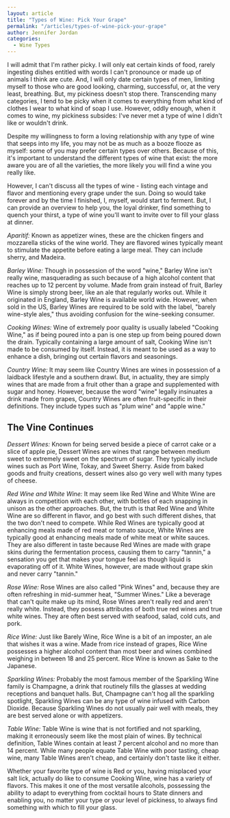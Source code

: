 ```yaml
---
layout: article
title: "Types of Wine: Pick Your Grape"
permalink: "/articles/types-of-wine-pick-your-grape"
author: Jennifer Jordan
categories:
  - Wine Types
---
```


I will admit that I'm rather picky. I will only eat certain kinds of food, rarely ingesting dishes entitled with words I can't pronounce or made up of animals I think are cute. And, I will only date certain types of men, limiting myself to those who are good looking, charming, successful, or, at the very least, breathing. But, my pickiness doesn't stop there. Transcending many categories, I tend to be picky when it comes to everything from what kind of clothes I wear to what kind of soap I use. However, oddly enough, when it comes to wine, my pickiness subsides: I've never met a type of wine I didn't like or wouldn't drink.

Despite my willingness to form a loving relationship with any type of wine that seeps into my life, you may not be as much as a booze flooze as myself: some of you may prefer certain types over others. Because of this, it's important to understand the different types of wine that exist: the more aware you are of all the varieties, the more likely you will find a wine you really like.

However, I can't discuss all the types of wine - listing each vintage and flavor and mentioning every grape under the sun. Doing so would take forever and by the time I finished, I, myself, would start to ferment. But, I can provide an overview to help you, the loyal drinker, find something to quench your thirst, a type of wine you'll want to invite over to fill your glass at dinner.

_Aparitif:_ Known as appetizer wines, these are the chicken fingers and mozzarella sticks of the wine world. They are flavored wines typically meant to stimulate the appetite before eating a large meal. They can include sherry, and Madeira.

_Barley Wine:_ Though in possession of the word "wine," Barley Wine isn't really wine, masquerading as such because of a high alcohol content that reaches up to 12 percent by volume. Made from grain instead of fruit, Barley Wine is simply strong beer, like an ale that regularly works out. While it originated in England, Barley Wine is available world wide. However, when sold in the US, Barley Wines are required to be sold with the label, "barely wine-style ales," thus avoiding confusion for the wine-seeking consumer.

_Cooking Wines:_ Wine of extremely poor quality is usually labeled "Cooking Wine," as if being poured into a pan is one step up from being poured down the drain. Typically containing a large amount of salt, Cooking Wine isn't made to be consumed by itself. Instead, it is meant to be used as a way to enhance a dish, bringing out certain flavors and seasonings.

_Country Wine:_ It may seem like Country Wines are wines in possession of a laidback lifestyle and a southern drawl. But, in actuality, they are simply wines that are made from a fruit other than a grape and supplemented with sugar and honey. However, because the word "wine" legally insinuates a drink made from grapes, Country Wines are often fruit-specific in their definitions. They include types such as "plum wine" and "apple wine."

## The Vine Continues

_Dessert Wines:_ Known for being served beside a piece of carrot cake or a slice of apple pie, Dessert Wines are wines that range between medium sweet to extremely sweet on the spectrum of sugar. They typically include wines such as Port Wine, Tokay, and Sweet Sherry. Aside from baked goods and fruity creations, dessert wines also go very well with many types of cheese.

_Red Wine and White Wine:_ It may seem like Red Wine and White Wine are always in competition with each other, with bottles of each snapping in unison as the other approaches. But, the truth is that Red Wine and White Wine are so different in flavor, and go best with such different dishes, that the two don't need to compete. While Red Wines are typically good at enhancing meals made of red meat or tomato sauce, White Wines are typically good at enhancing meals made of white meat or white sauces. They are also different in taste because Red Wines are made with grape skins during the fermentation process, causing them to carry "tannin," a sensation you get that makes your tongue feel as though liquid is evaporating off of it. White Wines, however, are made without grape skin and never carry "tannin."

_Rose Wine:_ Rose Wines are also called "Pink Wines" and, because they are often refreshing in mid-summer heat, "Summer Wines." Like a beverage that can't quite make up its mind, Rose Wines aren't really red and aren't really white. Instead, they possess attributes of both true red wines and true white wines. They are often best served with seafood, salad, cold cuts, and pork.

_Rice Wine:_ Just like Barely Wine, Rice Wine is a bit of an imposter, an ale that wishes it was a wine. Made from rice instead of grapes, Rice Wine possesses a higher alcohol content than most beer and wines combined weighing in between 18 and 25 percent. Rice Wine is known as Sake to the Japanese.

_Sparkling Wines:_ Probably the most famous member of the Sparkling Wine family is Champagne, a drink that routinely fills the glasses at wedding receptions and banquet halls. But, Champagne can't hog all the sparkling spotlight, Sparkling Wines can be any type of wine infused with Carbon Dioxide. Because Sparkling Wines do not usually pair well with meals, they are best served alone or with appetizers.

_Table Wine:_ Table Wine is wine that is not fortified and not sparkling, making it erroneously seem like the most plain of wines. By technical definition, Table Wines contain at least 7 percent alcohol and no more than 14 percent. While many people equate Table Wine with poor tasting, cheap wine, many Table Wines aren't cheap, and certainly don't taste like it either.

Whether your favorite type of wine is Red or you, having misplaced your salt lick, actually do like to consume Cooking Wine, wine has a variety of flavors. This makes it one of the most versatile alcohols, possessing the ability to adapt to everything from cocktail hours to State dinners and enabling you, no matter your type or your level of pickiness, to always find something with which to fill your glass.
